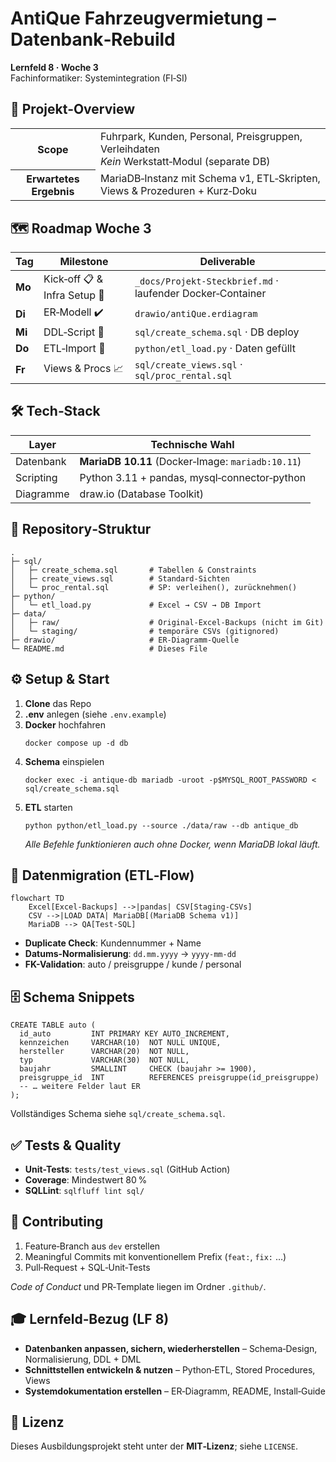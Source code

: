 <!DOCTYPE html>
<html lang="de">
<head>
  <meta charset="UTF-8">
</head>
<body>
  <h1>AntiQue Fahrzeugvermietung – Datenbank‑Rebuild</h1>
  <p><strong>Lernfeld&nbsp;8 · Woche&nbsp;3</strong><br>
     Fachinformatiker: Systemintegration (FI‑SI)</p>

  <h2>🚗 Projekt‑Overview</h2>
  <table>
    <tr><th>Scope</th><td>Fuhrpark, Kunden, Personal, Preisgruppen, Verleihdaten<br><em>Kein</em> Werkstatt‑Modul (separate DB)</td></tr>
    <tr><th>Erwartetes Ergebnis</th><td>MariaDB‑Instanz mit Schema&nbsp;v1, ETL‑Skripten, Views &amp; Prozeduren + Kurz‑Doku</td></tr>
  </table>

  <h2>🗺️ Roadmap Woche&nbsp;3</h2>
  <table>
    <thead>
      <tr><th>Tag</th><th>Milestone</th><th>Deliverable</th></tr>
    </thead>
    <tbody>
      <tr><td><strong>Mo</strong></td><td>Kick‑off 📋 &amp; Infra Setup 🐳</td><td><code>_docs/Projekt-Steckbrief.md</code> · laufender Docker‑Container</td></tr>
      <tr><td><strong>Di</strong></td><td>ER‑Modell ✔️</td><td><code>drawio/antiQue.erdiagram</code></td></tr>
      <tr><td><strong>Mi</strong></td><td>DDL‑Script 💾</td><td><code>sql/create_schema.sql</code> · DB deploy</td></tr>
      <tr><td><strong>Do</strong></td><td>ETL‑Import 🔄</td><td><code>python/etl_load.py</code> · Daten gefüllt</td></tr>
      <tr><td><strong>Fr</strong></td><td>Views &amp; Procs 📈</td><td><code>sql/create_views.sql</code> · <code>sql/proc_rental.sql</code></td></tr>
    </tbody>
  </table>

  <h2>🛠️ Tech‑Stack</h2>
  <table>
    <thead><tr><th>Layer</th><th>Technische Wahl</th></tr></thead>
    <tbody>
      <tr><td>Datenbank</td><td><strong>MariaDB 10.11</strong> (Docker‑Image: <code>mariadb:10.11</code>)</td></tr>
      <tr><td>Scripting</td><td>Python 3.11 + pandas, mysql‑connector‑python</td></tr>
      <tr><td>Diagramme</td><td>draw.io (Database Toolkit)</td></tr>
    </tbody>
  </table>

  <h2>📁 Repository‑Struktur</h2>
  <pre><code>.
├─ sql/
│   ├─ create_schema.sql       # Tabellen &amp; Constraints
│   ├─ create_views.sql        # Standard-Sichten
│   └─ proc_rental.sql         # SP: verleihen(), zurücknehmen()
├─ python/
│   └─ etl_load.py             # Excel → CSV → DB Import
├─ data/
│   ├─ raw/                    # Original-Excel-Backups (nicht im Git)
│   └─ staging/                # temporäre CSVs (gitignored)
├─ drawio/                     # ER-Diagramm-Quelle
└─ README.md                   # Dieses File</code></pre>

  <h2>⚙️ Setup &amp; Start</h2>
  <ol>
    <li><strong>Clone</strong> das Repo</li>
    <li><strong>.env</strong> anlegen (siehe <code>.env.example</code>)</li>
    <li><strong>Docker</strong> hochfahren
      <pre><code>docker compose up -d db</code></pre></li>
    <li><strong>Schema</strong> einspielen
      <pre><code>docker exec -i antique-db mariadb -uroot -p$MYSQL_ROOT_PASSWORD &lt; sql/create_schema.sql</code></pre></li>
    <li><strong>ETL</strong> starten
      <pre><code>python python/etl_load.py --source ./data/raw --db antique_db</code></pre>
      <p><em>Alle Befehle funktionieren auch ohne Docker, wenn MariaDB lokal läuft.</em></p>
    </li>
  </ol>

  <h2>🔄 Datenmigration (ETL‑Flow)</h2>
  <pre><code class="mermaid">flowchart TD
    Excel[Excel-Backups] -->|pandas| CSV[Staging-CSVs]
    CSV -->|LOAD DATA| MariaDB[(MariaDB Schema v1)]
    MariaDB --> QA[Test-SQL]</code></pre>
  <ul>
    <li><strong>Duplicate Check</strong>: Kundennummer + Name</li>
    <li><strong>Datums-Normalisierung</strong>: <code>dd.mm.yyyy</code> → <code>yyyy-mm-dd</code></li>
    <li><strong>FK-Validation</strong>: auto / preisgruppe / kunde / personal</li>
  </ul>

  <h2>🗄️ Schema Snippets</h2>
  <pre><code>CREATE TABLE auto (
  id_auto         INT PRIMARY KEY AUTO_INCREMENT,
  kennzeichen     VARCHAR(10)  NOT NULL UNIQUE,
  hersteller      VARCHAR(20)  NOT NULL,
  typ             VARCHAR(30)  NOT NULL,
  baujahr         SMALLINT     CHECK (baujahr &gt;= 1900),
  preisgruppe_id  INT          REFERENCES preisgruppe(id_preisgruppe)
  -- … weitere Felder laut ER
);</code></pre>
  <p>Vollständiges Schema siehe <code>sql/create_schema.sql</code>.</p>

  <h2>✅ Tests &amp; Quality</h2>
  <ul>
    <li><strong>Unit-Tests</strong>: <code>tests/test_views.sql</code> (GitHub Action)</li>
    <li><strong>Coverage</strong>: Mindestwert 80 %</li>
    <li><strong>SQLLint</strong>: <code>sqlfluff lint sql/</code></li>
  </ul>

  <h2>👥 Contributing</h2>
  <ol>
    <li>Feature‑Branch aus <code>dev</code> erstellen</li>
    <li>Meaningful Commits mit konventionellem Prefix (<code>feat:</code>, <code>fix:</code> …)</li>
    <li>Pull‑Request + SQL‑Unit‑Tests</li>
  </ol>
  <p><em>Code of Conduct</em> und PR‑Template liegen im Ordner <code>.github/</code>.</p>

  <h2>🎓 Lernfeld‑Bezug (LF 8)</h2>
  <ul>
    <li><strong>Datenbanken anpassen, sichern, wiederherstellen</strong> – Schema‑Design, Normalisierung, DDL + DML</li>
    <li><strong>Schnittstellen entwickeln &amp; nutzen</strong> – Python‑ETL, Stored Procedures, Views</li>
    <li><strong>Systemdokumentation erstellen</strong> – ER‑Diagramm, README, Install‑Guide</li>
  </ul>

  <h2>📝 Lizenz</h2>
  <p>Dieses Ausbildungsprojekt steht unter der <strong>MIT‑Lizenz</strong>; siehe <code>LICENSE</code>.</p>
</body>
</html>
